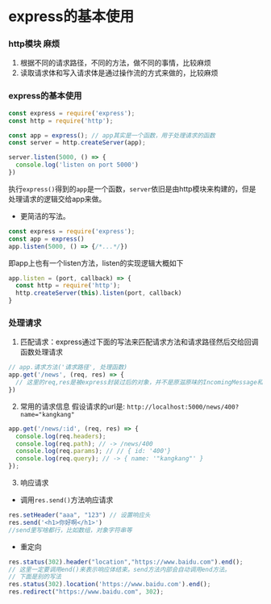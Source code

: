 # express的基本使用
### http模块 麻烦
1. 根据不同的请求路径，不同的方法，做不同的事情，比较麻烦
2. 读取请求体和写入请求体是通过操作流的方式来做的，比较麻烦

### express的基本使用
```javascript
const express = require('express');
const http = require('http');

const app = express(); // app其实是一个函数，用于处理请求的函数
const server = http.createServer(app); 

server.listen(5000, () => {
  console.log('listen on port 5000')
})
```
执行`express()`得到的`app`是一个函数，`server`依旧是由http模块来构建的，但是处理请求的逻辑交给app来做。
- 更简洁的写法。
```javascript
const express = require('express');
const app = express()
app.listen(5000, () => {/*...*/})
```
即app上也有一个listen方法，listen的实现逻辑大概如下
```javascript
app.listen = (port, callback) => {
  const http = require('http');
  http.createServer(this).listen(port, callback)
}
```
### 处理请求
1. 匹配请求：express通过下面的写法来匹配请求方法和请求路径然后交给回调函数处理请求
```javascript
// app.请求方法('请求路径', 处理函数)
app.get('/news', (req, res) => {
  // 这里的req,res是被express封装过后的对象，并不是原滋原味的IncomingMessage和OutgoingMessage
})
```
2. 常用的请求信息
假设请求的url是: `http://localhost:5000/news/400?name="kangkang"`
```javascript
app.get('/news/:id', (req, res) => {
  console.log(req.headers);
  console.log(req.path); // -> /news/400
  console.log(req.params); // // { id: '400'}
  console.log(req.query); // -> { name: '"kangkang"' }
});
```

3. 响应请求
- 调用`res.send()`方法响应请求
```javascript
res.setHeader("aaa", "123") // 设置响应头
res.send('<h1>你好啊</h1>')
//send里写啥都行，比如数组，对象字符串等
```

- 重定向
```javascript
res.status(302).header("location","https://www.baidu.com").end();
// 这里一定要调用end()来表示响应体结束。send方法内部会自动调用end方法。
// 下面是别的写法
res.status(302).location('https://www.baidu.com').end();
res.redirect("https://www.baidu.com", 302);
```


